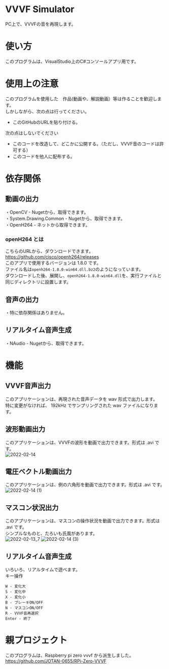 # VVVF Simulator
PC上で、VVVFの音を再現します。<br>

# 使い方
このプログラムは、VisualStudio上のC#コンソールアプリ用です。<br>

# 使用上の注意
このプログラムを使用した　作品(動画や、解説動画）等は作ることを歓迎します。<br>
しかしながら、次の点は行ってください。<br>
- このGitHubのURLを貼り付ける。

次の点はしないでください<br>
- このコードを改造して、どこかに公開する。（ただし、VVVF音のコードは許可する）
- このコードを他人に配布する。

# 依存関係

## 動画の出力
・OpenCV - Nugetから、取得できます。<br>
・System.Drawing.Common - Nugetから、取得できます。<br>
・OpenH264 - ネットから取得できます。<br>

### openH264 とは
こちらのURLから、ダウンロードできます。<br>
https://github.com/cisco/openh264/releases<br>
このアプリで使用するバージョンは 1.8.0 です。<br>
ファイル名は`openh264-1.8.0-win64.dll.bz2`のようになっています。<br>
ダウンロードした後、展開し、`openh264-1.8.0-win64.dll`を、実行ファイルと同じディレクトリに設置します。<br>

## 音声の出力
・特に依存関係はありません。

## リアルタイム音声生成
・NAudio - Nugetから、取得できます。

# 機能
## VVVF音声出力
このアプリケーションは、再現された音声データを wav 形式で出力します。<br>
特に変更がなければ、 192kHz でサンプリングされた wav ファイルになります。<br>

## 波形動画出力
このアプリケーションは、VVVFの波形を動画で出力できます。形式は .avi です。<br>
![2022-02-14](https://user-images.githubusercontent.com/77259842/153803020-6615bcce-22a6-4839-b919-ea114dc12d03.png)

## 電圧ベクトル動画出力
このアプリケーションは、例の六角形を動画で出力できます。形式は .avi です。<br>
![2022-02-14 (1)](https://user-images.githubusercontent.com/77259842/153803078-11798e5b-8d68-4a32-9d3b-4f954b8e910c.png)

## マスコン状況出力
このアプリケーションは、マスコンの操作状況を動画で出力できます。形式は .avi です。<br>
シンプルなものと、たろいも氏風があります。<br>
![2022-02-13_7](https://user-images.githubusercontent.com/77259842/153803111-5ad44bb2-2531-48fb-95b4-8b9732fe59c9.png)
![2022-02-14 (3)](https://user-images.githubusercontent.com/77259842/153803208-18692183-b1ae-4251-96dc-ccc4ce8b3c10.png)

## リアルタイム音声生成
いろいろ、リアルタイムで遊べます。<br>
キー操作<br>
```
W - 変化大
S - 変化中
X - 変化小
B - ブレーキON/OFF
N - マスコンON/OFF
R - VVVF音再選択
Enter - 終了
```

# 親プロジェクト
このプログラムは、Raspberry pi zero vvvf から派生しました。
https://github.com/JOTAN-0655/RPi-Zero-VVVF
